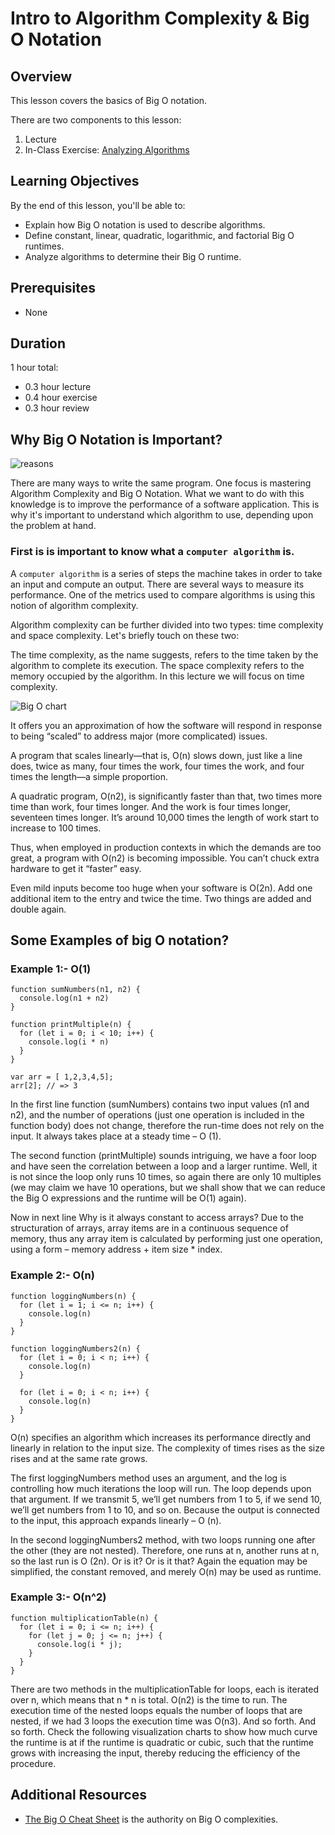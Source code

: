# Intro to Algorithm Complexity & Big O Notation

## Overview
This lesson covers the basics of Big O notation.

There are two components to this lesson:
1. Lecture
2. In-Class Exercise: [Analyzing Algorithms](Big-O-Exercises.md)

## Learning Objectives
By the end of this lesson, you'll be able to:
- Explain how Big O notation is used to describe algorithms.
- Define constant, linear, quadratic, logarithmic, and factorial Big O runtimes.
- Analyze algorithms to determine their Big O runtime.

## Prerequisites
* None

## Duration
1 hour total:
* 0.3 hour lecture
* 0.4 hour exercise 
* 0.3 hour review

## Why Big O Notation is Important?
![reasons](https://image.slidesharecdn.com/9-bigonotation-150305170945-conversion-gate01/95/9-big-onotation-11-638.jpg?cb=1425597049)

There are many ways to write the same program. 
One focus is mastering Algorithm Complexity and Big O Notation. 
What we want to do with this knowledge is to improve the performance of a software application. This is why it's important to understand which algorithm to use, depending upon the problem at hand.

### First is is important to know what a `computer algorithm` is. 
A `computer algorithm` is a series of steps the machine takes in order to take an input and compute an output. There are several ways to measure its performance. One of the metrics used to compare algorithms is using this notion of algorithm complexity.

Algorithm complexity can be further divided into two types: time complexity and space complexity. Let's briefly touch on these two:

The time complexity, as the name suggests, refers to the time taken by the algorithm to complete its execution.
The space complexity refers to the memory occupied by the algorithm. In this lecture we will focus on time complexity. 

![Big O chart](https://www.freecodecamp.org/news/content/images/2021/06/1_KfZYFUT2OKfjekJlCeYvuQ.jpeg)

It offers you an approximation of how the software will respond in response to being “scaled” to address major (more complicated) issues.

A program that scales linearly—that is, O(n) slows down, just like a line does, twice as many, four times the work, four times the work, and four times the length—a simple proportion.

A quadratic program, O(n2), is significantly faster than that, two times more time than work, four times longer. And the work is four times longer, seventeen times longer. It’s around 10,000 times the length of work start to increase to 100 times.

Thus, when employed in production contexts in which the demands are too great, a program with O(n2) is becoming impossible. You can’t chuck extra hardware to get it “faster” easy.

Even mild inputs become too huge when your software is O(2n). Add one additional item to the entry and twice the time. Two things are added and double again.

## 

## Some Examples of big O notation?

### Example 1:- O(1)
```
function sumNumbers(n1, n2) {
  console.log(n1 + n2)
}

function printMultiple(n) {
  for (let i = 0; i < 10; i++) {
    console.log(i * n)
  }
}

var arr = [ 1,2,3,4,5];
arr[2]; // => 3
```

In the first line function (sumNumbers) contains two input values (n1 and n2), and the number of operations (just one operation is included in the function body) does not change, therefore the run-time does not rely on the input. It always takes place at a steady time – O (1).

The second function (printMultiple) sounds intriguing, we have a foor loop and have seen the correlation between a loop and a larger runtime. Well, it is not since the loop only runs 10 times, so again there are only 10 multiples (we may claim we have 10 operations, but we shall show that we can reduce the Big O expressions and the runtime will be O(1) again).

Now in next line Why is it always constant to access arrays? Due to the structuration of arrays, array items are in a continuous sequence of memory, thus any array item is calculated by performing just one operation, using a form – memory address + item size * index.

### Example 2:- O(n)

```
function loggingNumbers(n) {
  for (let i = 1; i <= n; i++) {
    console.log(n)
  }
}

function loggingNumbers2(n) {
  for (let i = 0; i < n; i++) {
    console.log(n)
  }

  for (let i = 0; i < n; i++) {
    console.log(n)
  }
}
```

O(n) specifies an algorithm which increases its performance directly and linearly in relation to the input size. The complexity of times rises as the size rises and at the same rate grows.

The first loggingNumbers method uses an argument, and the log is controlling how much iterations the loop will run. The loop depends upon that argument. If we transmit 5, we’ll get numbers from 1 to 5, if we send 10, we’ll get numbers from 1 to 10, and so on. Because the output is connected to the input, this approach expands linearly – O (n).

In the second loggingNumbers2 method, with two loops running one after the other (they are not nested). Therefore, one runs at n, another runs at n, so the last run is O (2n). Or is it? Or is it that? Again the equation may be simplified, the constant removed, and merely O(n) may be used as runtime.

### Example 3:- O(n^2)

```
function multiplicationTable(n) {
  for (let i = 0; i <= n; i++) {
    for (let j = 0; j <= n; j++) {
      console.log(i * j);
    }
  }
}
```

There are two methods in the multiplicationTable for loops, each is iterated over n, which means that n * n is total. O(n2) is the time to run. The execution time of the nested loops equals the number of loops that are nested, if we had 3 loops the execution time was O(n3). And so forth. And so forth. Check the following visualization charts to show how much curve the runtime is at if the runtime is quadratic or cubic, such that the runtime grows with increasing the input, thereby reducing the efficiency of the procedure.


## Additional Resources
- [The Big O Cheat Sheet](http://bigocheatsheet.com/) is the authority on Big O complexities.
